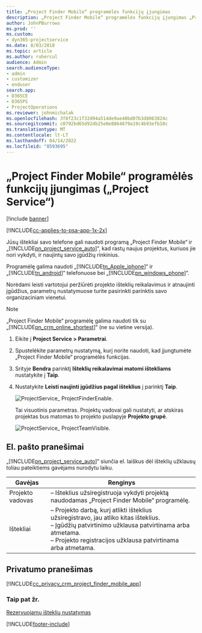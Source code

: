 ```yaml
---
title: „Project Finder Mobile“ programėlės funkcijų įjungimas
description: „Project Finder Mobile“ programėlės funkcijų įjungimas „Project Service“
author: JohnPBurrows
ms.prod: ''
ms.custom:
- dyn365-projectservice
ms.date: 8/03/2018
ms.topic: article
ms.author: ruhercul
audience: Admin
search.audienceType:
- admin
- customizer
- enduser
search.app:
- D365CE
- D365PS
- ProjectOperations
ms.reviewer: johnmichalak
ms.openlocfilehash: 3f8f23c1f32d94a514de9ae40bd07b3d8063824c
ms.sourcegitcommit: c0792bd65d92db25e0e8864879a19c4b93efb10c
ms.translationtype: MT
ms.contentlocale: lt-LT
ms.lasthandoff: 04/14/2022
ms.locfileid: "8593695"
---
```

# <a name="enable-project-finder-mobile-app-features-project-service"></a>„Project Finder Mobile“ programėlės funkcijų įjungimas („Project Service“)

[!include [banner](../includes/psa-now-project-operations.md)]

[!INCLUDE[cc-applies-to-psa-app-1x-2x](../includes/cc-applies-to-psa-app-1x-2x.md)]

Jūsų ištekliai savo telefone gali naudoti programą „Project Finder Mobile“ ir „[!INCLUDE[pn_project_service_auto](../includes/pn-project-service-auto.md)]“, kad rastų naujus projektus, kuriuos jie nori vykdyti, ir naujintų savo įgūdžių rinkinius.  
  
 Programėlę galima naudoti „[!INCLUDE[tn_Apple_iphone](../includes/tn-apple-iphone.md)]“ ir „[!INCLUDE[tn_android](../includes/tn-android.md)]“ telefonuose bei „[!INCLUDE[pn_windows_phone](../includes/pn-windows-phone.md)]“.  
    
 Norėdami leisti vartotojui peržiūrėti projekto išteklių reikalavimus ir atnaujinti įgūdžius, parametrų nustatymuose turite pasirinkti parinktis savo organizaciniam vienetui.
  
> [!NOTE]
>  „Project Finder Mobile“ programėlę galima naudoti tik su „[!INCLUDE[pn_crm_online_shortest](../includes/pn-crm-online-shortest.md)]“ (ne su vietine versija).  
  
1. Eikite į **Project Service > Parametrai**.  
  
2. Spustelėkite parametrų nustatymą, kurį norite naudoti, kad įjungtumėte „Project Finder Mobile“ programėlės funkcijas.  
  
3. Srityje **Bendra** parinktį **Išteklių reikalavimai matomi ištekliams** nustatykite į **Taip**.  
  
4. Nustatykite **Leisti naujinti įgūdžius pagal išteklius** į parinktį **Taip**.  
  
   ![ProjectService&#95; ProjectFinderEnable.](../psa/media/project-service-project-finder-enable.png "ProjectService_ProjectFinderEnable")  
  
   Tai visuotinis parametras. Projektų vadovai gali nustatyti, ar atskiras projektas bus matomas to projekto puslapyje **Projekto grupė**.  
  
   ![ProjectService&#95; ProjectTeamVisible.](../psa/media/project-service-project-team-visible.png "ProjectService_ProjectTeamVisible")  
  
## <a name="email-notifications"></a>El. pašto pranešimai  
 „[!INCLUDE[pn_project_service_auto](../includes/pn-project-service-auto.md)]“ siunčia el. laiškus dėl išteklių užklausų toliau pateiktiems gavėjams nurodytu laiku.  
  
|Gavėjas|Renginys|  
|---------------|-----------|  
|Projekto vadovas|– Išteklius užsiregistruoja vykdyti projektą naudodamas „Project Finder Mobile“ programėlę.|  
|Ištekliai|– Projekto darbą, kurį atlikti išteklius užsiregistravo, jau atliko kitas išteklius.<br />– Įgūdžių patvirtinimo užklausa patvirtinama arba atmetama.<br />– Projekto registracijos užklausa patvirtinama arba atmetama.|  
  
## <a name="privacy-notice"></a>Privatumo pranešimas  
 [!INCLUDE[cc_privacy_crm_project_finder_mobile_app](../includes/cc-privacy-crm-project-finder-mobile-app.md)]  
  
### <a name="see-also"></a>Taip pat žr.  
 [Rezervuojamų išteklių nustatymas](../psa/set-up-resources.md)


[!INCLUDE[footer-include](../includes/footer-banner.md)]
